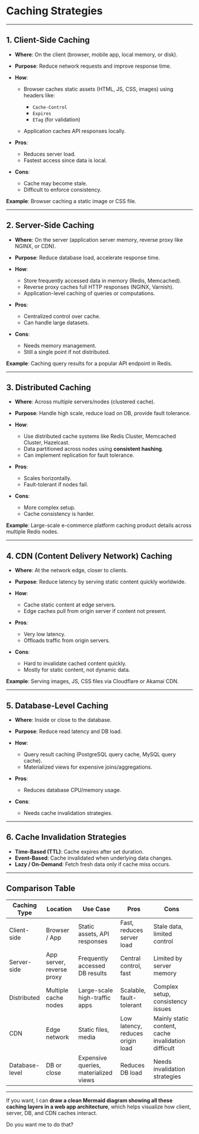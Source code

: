 # **Caching Strategies**

---

## **1. Client-Side Caching**

* **Where**: On the client (browser, mobile app, local memory, or disk).
* **Purpose**: Reduce network requests and improve response time.
* **How**:

  * Browser caches static assets (HTML, JS, CSS, images) using headers like:

    * `Cache-Control`
    * `Expires`
    * `ETag` (for validation)
  * Application caches API responses locally.
* **Pros**:

  * Reduces server load.
  * Fastest access since data is local.
* **Cons**:

  * Cache may become stale.
  * Difficult to enforce consistency.

**Example**: Browser caching a static image or CSS file.

---

## **2. Server-Side Caching**

* **Where**: On the server (application server memory, reverse proxy like NGINX, or CDN).
* **Purpose**: Reduce database load, accelerate response time.
* **How**:

  * Store frequently accessed data in memory (Redis, Memcached).
  * Reverse proxy caches full HTTP responses (NGINX, Varnish).
  * Application-level caching of queries or computations.
* **Pros**:

  * Centralized control over cache.
  * Can handle large datasets.
* **Cons**:

  * Needs memory management.
  * Still a single point if not distributed.

**Example**: Caching query results for a popular API endpoint in Redis.

---

## **3. Distributed Caching**

* **Where**: Across multiple servers/nodes (clustered cache).
* **Purpose**: Handle high scale, reduce load on DB, provide fault tolerance.
* **How**:

  * Use distributed cache systems like Redis Cluster, Memcached Cluster, Hazelcast.
  * Data partitioned across nodes using **consistent hashing**.
  * Can implement replication for fault tolerance.
* **Pros**:

  * Scales horizontally.
  * Fault-tolerant if nodes fail.
* **Cons**:

  * More complex setup.
  * Cache consistency is harder.

**Example**: Large-scale e-commerce platform caching product details across multiple Redis nodes.

---

## **4. CDN (Content Delivery Network) Caching**

* **Where**: At the network edge, closer to clients.
* **Purpose**: Reduce latency by serving static content quickly worldwide.
* **How**:

  * Cache static content at edge servers.
  * Edge caches pull from origin server if content not present.
* **Pros**:

  * Very low latency.
  * Offloads traffic from origin servers.
* **Cons**:

  * Hard to invalidate cached content quickly.
  * Mostly for static content, not dynamic data.

**Example**: Serving images, JS, CSS files via Cloudflare or Akamai CDN.

---

## **5. Database-Level Caching**

* **Where**: Inside or close to the database.
* **Purpose**: Reduce read latency and DB load.
* **How**:

  * Query result caching (PostgreSQL query cache, MySQL query cache).
  * Materialized views for expensive joins/aggregations.
* **Pros**:

  * Reduces database CPU/memory usage.
* **Cons**:

  * Needs cache invalidation strategies.

---

## **6. Cache Invalidation Strategies**

* **Time-Based (TTL)**: Cache expires after set duration.
* **Event-Based**: Cache invalidated when underlying data changes.
* **Lazy / On-Demand**: Fetch fresh data only if cache miss occurs.

---

## **Comparison Table**

| Caching Type   | Location                  | Use Case                              | Pros                             | Cons                                                |
| -------------- | ------------------------- | ------------------------------------- | -------------------------------- | --------------------------------------------------- |
| Client-side    | Browser / App             | Static assets, API responses          | Fast, reduces server load        | Stale data, limited control                         |
| Server-side    | App server, reverse proxy | Frequently accessed DB results        | Central control, fast            | Limited by server memory                            |
| Distributed    | Multiple cache nodes      | Large-scale high-traffic apps         | Scalable, fault-tolerant         | Complex setup, consistency issues                   |
| CDN            | Edge network              | Static files, media                   | Low latency, reduces origin load | Mainly static content, cache invalidation difficult |
| Database-level | DB or close               | Expensive queries, materialized views | Reduces DB load                  | Needs invalidation strategies                       |

---

If you want, I can **draw a clean Mermaid diagram showing all these caching layers in a web app architecture**, which helps visualize how client, server, DB, and CDN caches interact.

Do you want me to do that?
